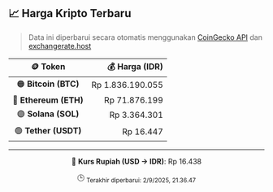 

<!-- HARGA_KRIPTO -->
## 📈 Harga Kripto Terbaru

> Data ini diperbarui secara otomatis menggunakan [CoinGecko API](https://www.coingecko.com/) dan [exchangerate.host](https://exchangerate.host/)

<div align="center">

| 🪙 Token | 💰 Harga (IDR) |
|:------:|---------------:|
| 🟠 **Bitcoin (BTC)**   | Rp 1.836.190.055 |
| 🔵 **Ethereum (ETH)**  | Rp 71.876.199 |
| 🟣 **Solana (SOL)**    | Rp 3.364.301 |
| 🟢 **Tether (USDT)**   | Rp 16.447 |

---

💱 **Kurs Rupiah (USD → IDR)**: Rp 16.438

🕒 <sub>Terakhir diperbarui: 2/9/2025, 21.36.47</sub>

</div>
<!-- /HARGA_KRIPTO -->